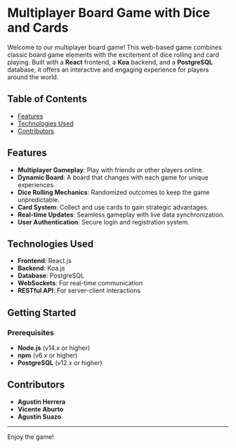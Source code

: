 # Multiplayer Board Game with Dice and Cards

Welcome to our multiplayer board game! This web-based game combines classic board game elements with the excitement of dice rolling and card playing. Built with a **React** frontend, a **Koa** backend, and a **PostgreSQL** database, it offers an interactive and engaging experience for players around the world.

## Table of Contents

- [Features](#features)
- [Technologies Used](#technologies-used)
- [Contributors](#contributors)

## Features

- **Multiplayer Gameplay**: Play with friends or other players online.
- **Dynamic Board**: A board that changes with each game for unique experiences.
- **Dice Rolling Mechanics**: Randomized outcomes to keep the game unpredictable.
- **Card System**: Collect and use cards to gain strategic advantages.
- **Real-time Updates**: Seamless gameplay with live data synchronization.
- **User Authentication**: Secure login and registration system.

## Technologies Used

- **Frontend**: React.js
- **Backend**: Koa.js
- **Database**: PostgreSQL
- **WebSockets**: For real-time communication
- **RESTful API**: For server-client interactions

## Getting Started

### Prerequisites

- **Node.js** (v14.x or higher)
- **npm** (v6.x or higher)
- **PostgreSQL** (v12.x or higher)

## Contributors

- **Agustin Herrera**
- **Vicente Aburto**
- **Agustin Suazo**

---

Enjoy the game!
